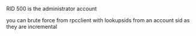 RID 500 is the administrator account

you can brute force from rpcclient with lookupsids from an account sid as they are incremental
